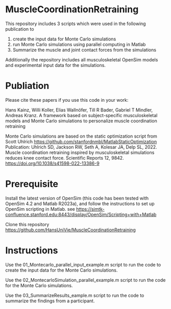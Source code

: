 # MuscleCoordinationRetraining

This repository includes 3 scripts which were used in the following publication to

1. create the input data for Monte Carlo simulations
2. run Monte Carlo simulations using parallel computing in Matlab
3. Summarize the muscle and joint contact forces from the simulations

Additionally the repository includes all musculoskeletal OpenSim models and experimental input data for the simulations.

# Publiation

Please cite these papers if you use this code in your work:

Hans Kainz, Willi Koller, Elias Wallnöfer, Till R Bader, Gabriel T Mindler, Andreas Kranz.
A framework based on subject-specific musculoskeletal models and Monte Carlo simulations to personalize muscle coordination retraining

Monte Carlo simulations are based on the static optimization script from Scott Uhlrich https://github.com/stanfordnmbl/MatlabStaticOptimization
Publication: Uhlrich SD, Jackson RW, Seth A, Kolesar JA, Delp SL, 2022. Muscle coordination retraining inspired by musculoskeletal simulations reduces knee contact force. Scientific Reports 12, 9842. https://doi.org/10.1038/s41598-022-13386-9

# Prerequisite

Install the latest version of OpenSim (this code has been tested with OpenSim 4.2 and Matlab R2023a), and follow the instructions to set up OpenSim scripting in Matlab.
see https://simtk-confluence.stanford.edu:8443/display/OpenSim/Scripting+with+Matlab

Clone this repository https://github.com/HansUniVie/MuscleCoordinationRetraining

# Instructions

Use the 01_Montecarlo_parallel_input_example.m script to run the code to create the input data for the Monte Carlo simulations.

Use the 02_MontecarloSimulation_parallel_example.m script to run the code for the Monte Carlo simulations.

Use the 03_SummarizeResults_eample.m script to run the code to summarize the findings from a participant.
